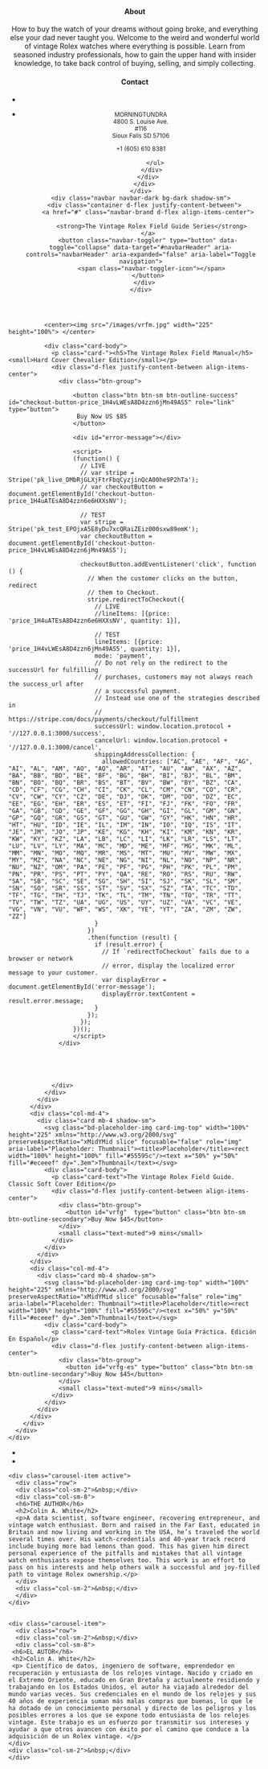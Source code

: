 <!DOCTYPE html>
<html>
<head>
    <title></title>
    <meta charset="utf-8">
    <meta name="viewport" content="width=device-width, initial-scale=1">
    <link rel='stylesheet' href='/stylesheets/style.css' />
    <link rel="stylesheet" href="https://stackpath.bootstrapcdn.com/bootstrap/4.5.0/css/bootstrap.min.css" integrity="sha384-9aIt2nRpC12Uk9gS9baDl411NQApFmC26EwAOH8WgZl5MYYxFfc+NcPb1dKGj7Sk" crossorigin="anonymous">
    <link rel="stylesheet" href="https://cdnjs.cloudflare.com/ajax/libs/font-awesome/4.7.0/css/font-awesome.min.css">
    <script src="https://code.jquery.com/jquery-3.5.1.slim.min.js" integrity="sha384-DfXdz2htPH0lsSSs5nCTpuj/zy4C+OGpamoFVy38MVBnE+IbbVYUew+OrCXaRkfj" crossorigin="anonymous"></script>
    <script src="https://cdn.jsdelivr.net/npm/popper.js@1.16.0/dist/umd/popper.min.js" integrity="sha384-Q6E9RHvbIyZFJoft+2mJbHaEWldlvI9IOYy5n3zV9zzTtmI3UksdQRVvoxMfooAo" crossorigin="anonymous"></script>
    <script src="https://stackpath.bootstrapcdn.com/bootstrap/4.5.0/js/bootstrap.min.js" integrity="sha384-OgVRvuATP1z7JjHLkuOU7Xw704+h835Lr+6QL9UvYjZE3Ipu6Tp75j7Bh/kR0JKI" crossorigin="anonymous"></script>
    <script src="https://js.stripe.com/v3/"></script>
  </head>

  <header>
    <div class="collapse bg-dark" id="navbarHeader">
      <div class="container">
        <div class="row">
          <div class="col-sm-8 col-md-7 py-4">
            <h4 class="text-white">About</h4>
            <p class="text-muted">How to buy the watch of your dreams without going broke, and everything else your dad never taught you. Welcome to the weird and wonderful world of vintage Rolex watches where everything is possible. Learn from seasoned industry professionals, how to gain the upper hand with insider knowledge, to take back control of buying, selling, and simply collecting.</p>
          </div>
          <div class="col-sm-4 offset-md-1 py-4">
            <h4 class="text-white">Contact</h4>
            <ul class="list-unstyled">
            <li>
                <a href="https://www.instagram.com/morning_tundra/" data-toggle="tooltip" title="@morning_tundra" > <span class="fa fa-instagram"></span></a>&nbsp;
                <a href="https://www.facebook.com/vrfgmorningtundra/" data-toggle="tooltip" title="@vrfgmorningtundra" > <span class="fa fa-facebook-square"></span></a>&nbsp;
                <a href="mailto:morningtundra@vrfg.io" data-toggle="tooltip" title="morningtundra@vrfg.io"> <span class="fa fa-envelope"></span></a>&nbsp;
                 <a href="#"> </a>&nbsp;
            </li>
              <li>
                  <div class="text-white"><small>
                    <p> MORNINGTUNDRA<br/>4800 S. Louise Ave.<br/>#116<br/>Sioux Falls SD 57106 </p>
                    <p><span class="fa fa-phone-square"></span> +1 (605) 610 8381 </p>
                </small>
                  </div>
              </li>
              
            </ul>
          </div>
        </div>
      </div>
    </div>
    <div class="navbar navbar-dark bg-dark shadow-sm">
      <div class="container d-flex justify-content-between">
        <a href="#" class="navbar-brand d-flex align-items-center">

          <strong>The Vintage Rolex Field Guide Series</strong>
        </a>
        <button class="navbar-toggler" type="button" data-toggle="collapse" data-target="#navbarHeader" aria-controls="navbarHeader" aria-expanded="false" aria-label="Toggle navigation">
          <span class="navbar-toggler-icon"></span>
        </button>
      </div>
    </div>
  </header>

<body>
  <main role="main">
    <div class="album py-5 bg-light">
      <div class="container">
        <div class="row">
          <div class="col-md-4">
            <div class="card mb-4 shadow-sm">
             
              <center><img src="/images/vrfm.jpg" width="225" height="100%"> </center>

              <div class="card-body">
                <p class="card-"><h5>The Vintage Rolex Field Manual</h5><small>Hard Cover Chevalier Edition</small></p>
                <div class="d-flex justify-content-between align-items-center">
                  <div class="btn-group">
                    
                      <button class="btn btn-sm btn-outline-success" id="checkout-button-price_1H4vLWEsA8D4zzn6jMn49AS5" role="link" type="button">
                       Buy Now US $85 
                      </button>

                      <div id="error-message"></div>

                      <script>
                      (function() {
                        // LIVE 
                        // var stripe = Stripe('pk_live_DMbRjGLXjFtrFbqCyzjinQcA00he9P2hTa');
                        // var checkoutButton = document.getElementById('checkout-button-price_1H4uATEsA8D4zzn6e6HXXsNV');

                        // TEST 
                        var stripe = Stripe('pk_test_EPOjxA5E8yDu7xcQRaiZEiz000sxw89emK');
                        var checkoutButton = document.getElementById('checkout-button-price_1H4vLWEsA8D4zzn6jMn49AS5');

                        checkoutButton.addEventListener('click', function () {
                          // When the customer clicks on the button, redirect
                          // them to Checkout.
                          stripe.redirectToCheckout({
                            // LIVE
                            //lineItems: [{price: 'price_1H4uATEsA8D4zzn6e6HXXsNV', quantity: 1}],

                            // TEST 
                            lineItems: [{price: 'price_1H4vLWEsA8D4zzn6jMn49AS5', quantity: 1}],
                            mode: 'payment',
                            // Do not rely on the redirect to the successUrl for fulfilling
                            // purchases, customers may not always reach the success_url after
                            // a successful payment.
                            // Instead use one of the strategies described in
                            // https://stripe.com/docs/payments/checkout/fulfillment
                            successUrl: window.location.protocol + '//127.0.0.1:3000/success',
                            cancelUrl: window.location.protocol + '//127.0.0.1:3000/cancel',
                            shippingAddressCollection: {
                              allowedCountries: ["AC", "AE", "AF", "AG", "AI", "AL", "AM", "AO", "AQ", "AR", "AT", "AU", "AW", "AX", "AZ", "BA", "BB", "BD", "BE", "BF", "BG", "BH", "BI", "BJ", "BL", "BM", "BN", "BO", "BQ", "BR", "BS", "BT", "BV", "BW", "BY", "BZ", "CA", "CD", "CF", "CG", "CH", "CI", "CK", "CL", "CM", "CN", "CO", "CR", "CV", "CW", "CY", "CZ", "DE", "DJ", "DK", "DM", "DO", "DZ", "EC", "EE", "EG", "EH", "ER", "ES", "ET", "FI", "FJ", "FK", "FO", "FR", "GA", "GB", "GD", "GE", "GF", "GG", "GH", "GI", "GL", "GM", "GN", "GP", "GQ", "GR", "GS", "GT", "GU", "GW", "GY", "HK", "HN", "HR", "HT", "HU", "ID", "IE", "IL", "IM", "IN", "IO", "IQ", "IS", "IT", "JE", "JM", "JO", "JP", "KE", "KG", "KH", "KI", "KM", "KN", "KR", "KW", "KY", "KZ", "LA", "LB", "LC", "LI", "LK", "LR", "LS", "LT", "LU", "LV", "LY", "MA", "MC", "MD", "ME", "MF", "MG", "MK", "ML", "MM", "MN", "MO", "MQ", "MR", "MS", "MT", "MU", "MV", "MW", "MX", "MY", "MZ", "NA", "NC", "NE", "NG", "NI", "NL", "NO", "NP", "NR", "NU", "NZ", "OM", "PA", "PE", "PF", "PG", "PH", "PK", "PL", "PM", "PN", "PR", "PS", "PT", "PY", "QA", "RE", "RO", "RS", "RU", "RW", "SA", "SB", "SC", "SE", "SG", "SH", "SI", "SJ", "SK", "SL", "SM", "SN", "SO", "SR", "SS", "ST", "SV", "SX", "SZ", "TA", "TC", "TD", "TF", "TG", "TH", "TJ", "TK", "TL", "TM", "TN", "TO", "TR", "TT", "TV", "TW", "TZ", "UA", "UG", "US", "UY", "UZ", "VA", "VC", "VE", "VG", "VN", "VU", "WF", "WS", "XK", "YE", "YT", "ZA", "ZM", "ZW", "ZZ"]
                            }
                          })
                          .then(function (result) {
                            if (result.error) {
                              // If `redirectToCheckout` fails due to a browser or network
                              // error, display the localized error message to your customer.
                              var displayError = document.getElementById('error-message');
                              displayError.textContent = result.error.message;
                            }
                          });
                        });
                      })();
                      </script>
                  </div>




              
                </div>
              </div>
            </div>
          </div>
          <div class="col-md-4">
            <div class="card mb-4 shadow-sm">
              <svg class="bd-placeholder-img card-img-top" width="100%" height="225" xmlns="http://www.w3.org/2000/svg" preserveAspectRatio="xMidYMid slice" focusable="false" role="img" aria-label="Placeholder: Thumbnail"><title>Placeholder</title><rect width="100%" height="100%" fill="#55595c"/><text x="50%" y="50%" fill="#eceeef" dy=".3em">Thumbnail</text></svg>
              <div class="card-body">
                <p class="card-text">The Vintage Rolex Field Guide. Classic Soft Cover Edition</p>
                <div class="d-flex justify-content-between align-items-center">
                  <div class="btn-group">
                    <button id="vrfg"  type="button" class="btn btn-sm btn-outline-secondary">Buy Now $45</button>
                  </div>
                  <small class="text-muted">9 mins</small>
                </div>
              </div>
            </div>
          </div>
          <div class="col-md-4">
            <div class="card mb-4 shadow-sm">
              <svg class="bd-placeholder-img card-img-top" width="100%" height="225" xmlns="http://www.w3.org/2000/svg" preserveAspectRatio="xMidYMid slice" focusable="false" role="img" aria-label="Placeholder: Thumbnail"><title>Placeholder</title><rect width="100%" height="100%" fill="#55595c"/><text x="50%" y="50%" fill="#eceeef" dy=".3em">Thumbnail</text></svg>
              <div class="card-body">
                <p class="card-text">Rolex Vintage Guía Práctica. Edición En Español</p>
                <div class="d-flex justify-content-between align-items-center">
                  <div class="btn-group">
                    <button id="vrfg-es" type="button" class="btn btn-sm btn-outline-secondary">Buy Now $45</button>
                  </div>
                  <small class="text-muted">9 mins</small>
                </div>
              </div>
            </div>
          </div>
        </div>
      </div>
    </div>
  </main>

<!-- AUTHOR CAROUSEL -->
<div id="authorCarousel" class="carousel slide" data-ride="carousel">
  <!-- Indicators -->
  <ul class="carousel-indicators">
    <li data-target="#authorCarousel" data-slide-to="0" class="active"></li>
    <li data-target="#authorCarousel" data-slide-to="1"></li>
  </ul>

  <!-- The slideshow -->
  <div class="carousel-inner">

    <div class="carousel-item active">
      <div class="row">
      <div class="col-sm-2">&nbsp;</div> 
      <div class="col-sm-8">
      <h6>THE AUTHOR</h6>
      <h2>Colin A. White</h2>
      <p>A data scientist, software engineer, recovering entrepreneur, and vintage watch enthusiast. Born and raised in the Far East, educated in Britain and now living and working in the USA, he’s traveled the world several times over. His watch-credentials and 40-year track record include buying more bad lemons than good. This has given him direct personal experience of the pitfalls and mistakes that all vintage watch enthusiasts expose themselves too. This work is an effort to pass on his interests and help others walk a successful and joy-filled path to vintage Rolex ownership.</p>
      </div> 
      <div class="col-sm-2">&nbsp;</div>
      </div>
    </div>
    
    
    <div class="carousel-item">
      <div class="row">
      <div class="col-sm-2">&nbsp;</div> 
      <div class="col-sm-8">
     <h6>EL AUTOR</h6> 
     <h2>Colin A. White</h2>
     <p> Científico de datos, ingeniero de software, emprendedor en recuperación y entusiasta de los relojes vintage. Nacido y criado en el Extremo Oriente, educado en Gran Bretaña y actualmente residiendo y trabajando en los Estados Unidos, el autor ha viajado alrededor del mundo varias veces. Sus credenciales en el mundo de los relojes y sus 40 años de experiencia suman más malas compras que buenas, lo que le ha dotado de un conocimiento personal y directo de los peligros y los posibles errores a los que se expone todo entusiasta de los relojes vintage. Este trabajo es un esfuerzo por transmitir sus intereses y ayudar a que otros avancen con éxito por el camino que conduce a la adquisición de un Rolex vintage. </p>
    </div>
    <div class="col-sm-2">&nbsp;</div>
    </div>
  </div>

  <!-- Left and right controls -->
  <a class="carousel-control-prev" href="#authorCarousel" data-slide="prev">
    <span class="carousel-control-prev-icon"></span>
  </a>
  <a class="carousel-control-next" href="#authorCarousel" data-slide="next">
    <span class="carousel-control-next-icon"></span>
  </a>
</div>

</body>
</html>